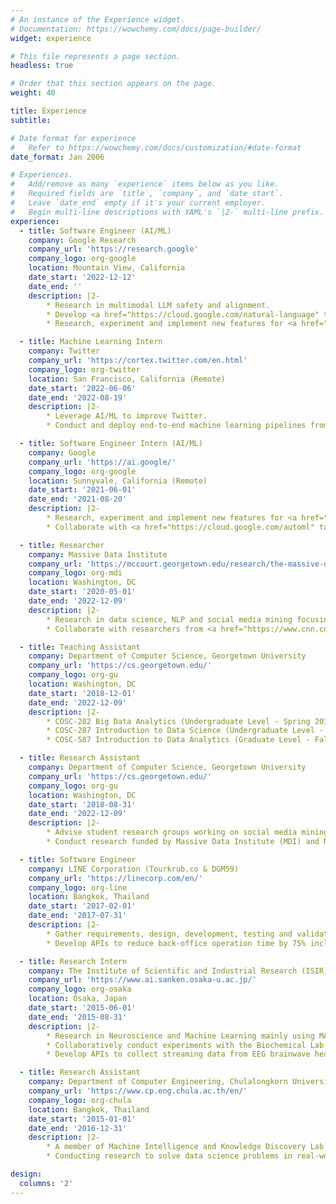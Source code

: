 ```yaml
---
# An instance of the Experience widget.
# Documentation: https://wowchemy.com/docs/page-builder/
widget: experience

# This file represents a page section.
headless: true

# Order that this section appears on the page.
weight: 40

title: Experience
subtitle:

# Date format for experience
#   Refer to https://wowchemy.com/docs/customization/#date-format
date_format: Jan 2006

# Experiences.
#   Add/remove as many `experience` items below as you like.
#   Required fields are `title`, `company`, and `date_start`.
#   Leave `date_end` empty if it's your current employer.
#   Begin multi-line descriptions with YAML's `|2-` multi-line prefix.
experience:
  - title: Software Engineer (AI/ML)
    company: Google Research
    company_url: 'https://research.google'
    company_logo: org-google
    location: Mountain View, California
    date_start: '2022-12-12'
    date_end: ''
    description: |2-
        * Research in multimodal LLM safety and alignment.
        * Develop <a href="https://cloud.google.com/natural-language" target="_blank">LLM and NLP models</a> such as <a href="https://gemini.google.com" target="_blank">Google Gemini</a>, <a href="https://developers.generativeai.google/products/palm" target="_blank">PaLM API</a>, Sentiment Analysis, Entity Extraction, Part-of-Speech Tagging, and AutoML.
        * Research, experiment and implement new features for <a href="https://ai.google" target="_blank">Google AI products</a> used by millions of people around the world.

  - title: Machine Learning Intern
    company: Twitter
    company_url: 'https://cortex.twitter.com/en.html'
    company_logo: org-twitter
    location: San Francisco, California (Remote)
    date_start: '2022-06-06'
    date_end: '2022-08-19'
    description: |2-
        * Leverage AI/ML to improve Twitter.
        * Conduct and deploy end-to-end machine learning pipelines from research to production.

  - title: Software Engineer Intern (AI/ML)
    company: Google
    company_url: 'https://ai.google/'
    company_logo: org-google
    location: Sunnyvale, California (Remote)
    date_start: '2021-06-01'
    date_end: '2021-08-20'
    description: |2-
        * Research, experiment and implement new features for <a href="https://cloud.google.com/products/ai" target="_blank">Google AI products</a> used by millions of people around the world.
        * Collaborate with <a href="https://cloud.google.com/automl" target="_blank">Google AutoML</a>, <a href="https://research.google/teams/cloud-ai/" target="_blank">Google Cloud AI</a> and <a href="https://research.google/teams/brain/" target="_blank">Google Brain</a> teams.

  - title: Researcher
    company: Massive Data Institute
    company_url: 'https://mccourt.georgetown.edu/research/the-massive-data-institute/'
    company_logo: org-mdi
    location: Washington, DC
    date_start: '2020-05-01'
    date_end: '2022-12-09'
    description: |2-
        * Research in data science, NLP and social media mining focusing on misinformation and fake news in social media.
        * Collaborate with researchers from <a href="https://www.cnn.com/politics" target="_blank">CNN</a> and University of Michigan to conduct and weekly report our analysis about the US election at <a href="https://www.cnn.com/2020/08/16/politics/election-2020-polls-biden-trump-breakthrough/index.html" target="_blank">The Breakthrough</a>.

  - title: Teaching Assistant
    company: Department of Computer Science, Georgetown University
    company_url: 'https://cs.georgetown.edu/'
    company_logo: org-gu
    location: Washington, DC
    date_start: '2018-12-01'
    date_end: '2022-12-09'
    description: |2-
        * COSC-282 Big Data Analytics (Undergraduate Level - Spring 2018)
        * COSC-287 Introduction to Data Science (Undergraduate Level - Fall 2019)
        * COSC-587 Introduction to Data Analytics (Graduate Level - Fall 2021)

  - title: Research Assistant
    company: Department of Computer Science, Georgetown University
    company_url: 'https://cs.georgetown.edu/'
    company_logo: org-gu
    location: Washington, DC
    date_start: '2018-08-31'
    date_end: '2022-12-09'
    description: |2-
        * Advise student research groups working on social media mining projects.
        * Conduct research funded by Massive Data Institute (MDI) and National Science Foundation (NSF).

  - title: Software Engineer
    company: LINE Corporation (Tourkrub.co & DGM59)
    company_url: 'https://linecorp.com/en/'
    company_logo: org-line
    location: Bangkok, Thailand
    date_start: '2017-02-01'
    date_end: '2017-07-31'
    description: |2-
        * Gather requirements, design, development, testing and validation using Ruby on Rails.
        * Develop APIs to reduce back-office operation time by 75% including PDF bill generation, email confirmation, bank account notification for Slack, etc.

  - title: Research Intern
    company: The Institute of Scientific and Industrial Research (ISIR), Osaka University
    company_url: 'https://www.ai.sanken.osaka-u.ac.jp/'
    company_logo: org-osaka
    location: Osaka, Japan
    date_start: '2015-06-01'
    date_end: '2015-08-31'
    description: |2-
        * Research in Neuroscience and Machine Learning mainly using MATLAB and C++. The advisor is Prof. Masayuki Numao.
        * Collaboratively conduct experiments with the Biochemical Lab (Nagai Lab).
        * Develop APIs to collect streaming data from EEG brainwave headset in C++ and apply ML models to evaluate user’s emotions.

  - title: Research Assistant
    company: Department of Computer Engineering, Chulalongkorn University
    company_url: 'https://www.cp.eng.chula.ac.th/en/'
    company_logo: org-chula
    location: Bangkok, Thailand
    date_start: '2015-01-01'
    date_end: '2016-12-31'
    description: |2-
        * A member of Machine Intelligence and Knowledge Discovery Lab (MIND Lab).
        * Conducting research to solve data science problems in real-world including wind power prediction from power plants (time series), emotion prediction from brain wave (neuroscience and ML/AI) and analysis of course materials (text mining).

design:
  columns: '2'
---
```

